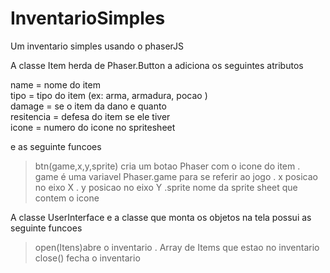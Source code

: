 # InventarioSimples
Um inventario simples usando o phaserJS

A classe Item herda de Phaser.Button a adiciona os seguintes atributos

   name = nome do item   
   tipo = tipo do item (ex: arma, armadura, pocao )   
   damage = se o item da dano e quanto   
   resitencia = defesa do item se ele tiver   
   icone = numero do icone no spritesheet
    
e as seguinte funcoes
   > btn(game,x,y,sprite)  cria um botao Phaser com o icone do item
   . game é uma variavel Phaser.game para se referir ao jogo
   . x posicao no eixo X
   . y posicao no eixo Y
   .sprite nome da sprite sheet que contem o icone 
   
A classe UserInterface e a classe que monta os objetos na tela possui as seguinte funcoes 
   >open(Itens)abre o inventario 
   . Array de Items que estao no inventario
   >close() fecha o inventario
    
